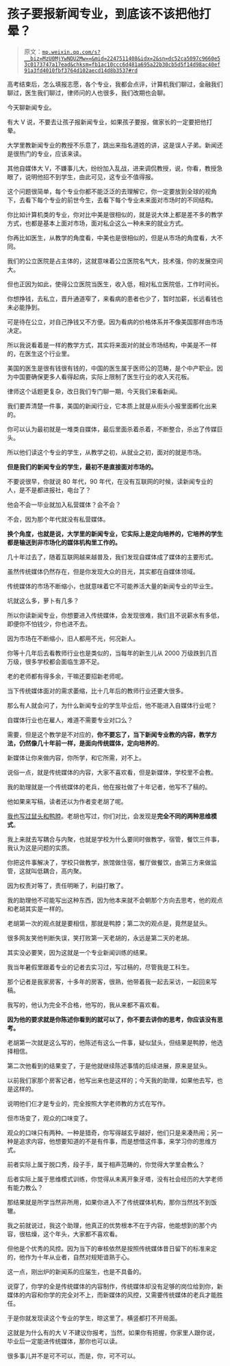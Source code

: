 # 孩子要报新闻专业，到底该不该把他打晕？

> 原文：[`mp.weixin.qq.com/s?__biz=MzU0MjYwNDU2Mw==&mid=2247511408&idx=2&sn=dc52ca5097c9660e53c0173747a17ead&chksm=fb1ac10ccc6d481a695a22b30cb5d5f14d98ac40ef91a3fd4010fbf3764d102aecd14d8b3537#rd`](http://mp.weixin.qq.com/s?__biz=MzU0MjYwNDU2Mw==&mid=2247511408&idx=2&sn=dc52ca5097c9660e53c0173747a17ead&chksm=fb1ac10ccc6d481a695a22b30cb5d5f14d98ac40ef91a3fd4010fbf3764d102aecd14d8b3537#rd)

高考结束后，怎么填报志愿，各个专业，我都会点评，计算机我们聊过，金融我们聊过，医生我们聊过，律师问的人也很多，我们改期也会聊。 

今天聊新闻专业。

有大 V 说，不要去让孩子报新闻专业，如果孩子要报，做家长的一定要把他打晕。 

大学里教新闻专业的教授不乐意了，跳出来指名道姓的讲，这是误人子弟。新闻还是很热门的专业，应该来读。

其他自媒体大 V，不嫌事儿大，纷纷加入乱战，进来调侃教授，说，你看，教授急眼了，说明他招不到学生，由此可见，这专业不值得报。 

这个问题很简单，每个专业你都不能泛泛的去理解它，你一定要放到全球的视角下，去看下每个专业的前世今生，去看下每个专业未来面对市场时的不同结构。

你比如计算机类的专业，你对比中美是很相似的，就是说大体上都是差不多的教学方式，也都是基本上面对市场，面对私企这么一种未来的就业方式。 

你再比如医生，从教学的角度看，中美也是很相似的，但是从市场的角度看，大不同。 

我们的公立医院是占主体的，这就意味着公立医院名气大，技术强，你的发展空间大。 

但也正因为如此，使得公立医院当医生，收入低，相对私立医院低，工作时间长。 

你想挣钱，去私立，晋升通道窄了，来看病的患者也少了，暂时加薪，长远看钱也未必能挣到。 

可是待在公立，对自己挣钱又不方便。因为看病的价格体系并不像美国那样由市场决定。

所以我说看着是一样的教学方式，其实将来面对的就业市场结构，中美是不一样的，在医生这个行业里。 

美国的医生是很有钱很有钱的，中国的医生属于医师公的范畴，是个中产职业。因为中国要确保更多人看得起病，实际上限制了医生行业的收入天花板。

律师这个话题更复杂，改日我们专门聊一期，今天我们来看新闻。

我们要弄清楚一件事，美国的新闻行业，它本质上就是从街头小报里面孵化出来的。 

你可以认为最初就是一堆类自媒体，最后里面杀着杀着，不断整合，杀出了传媒巨头。 

所以他们读这个专业的学生，从教学之初，从就业之初，面对的就是市场。 

**但是我们的新闻专业的学生，最初不是直接面对市场的。** 

不要说很早，你就说 80 年代，90 年代，在没有互联网的时候，读新闻专业的人，是不是都进报社，电台了？

他会不会一毕业就加入私营媒体？会不会？ 

不会，因为那个年代就没有私营媒体。

**换个角度，也就是说，大学里的新闻专业，它实际上是定向培养的，它培养的学生都是输送到非市场化的媒体机构里工作的。** 

几十年过去了，随着互联网越来越普及，我们发现自媒体成了媒体的主要形式。 

虽然传统媒体仍然存在，但是你发现大众的目光，其实都在自媒体领域。 

传统媒体的市场不断缩小，也就意味着它不可能养活大量的新闻专业的毕业生。 

坑就这么多，萝卜有几多？ 

所以你读新闻专业，你想要进入传统媒体，会发现很难，我们且不说薪水有多低，即便你不怕钱少，你也进不去。

因为市场在不断缩小，旧人都用不光，何况新人。 

你等十几年后去看教师行业也是类似的，当每年的新生儿从 2000 万级跌到几百万级，很多学校都会面临生源不足。 

老的老师都有得多余，干嘛还要招新老师呢。 

当下传统媒体面对的需求萎缩，比十几年后的教师行业还要大很多。

那么有人就会问了，为什么新闻专业的学生毕业后，他不能进入自媒体行业呢？

自媒体行业也在雇人，难道不需要专业对口么？

需要，但是这个教学是不对应的，**你不要忘了，当下新闻专业教的内容，教学方法，仍然像几十年前一样，是面向传统媒体，定向培养的**。 

新媒体让你来做内容，你所学，和它所需，对不上。 

说俗一点，就是传统媒体的内容，大家不喜欢看，但是新媒体，学校里不会教。 

我的助理就是一个传统媒体的老兵，他在报社做了十年记者，他写不了稿的。

他如果来写稿，读者还以为作者变老胡了呢。

[我也写过鼠头和鸭脖](http://mp.weixin.qq.com/s?__biz=MzU3NDc5Nzc0NQ==&mid=2247524691&idx=1&sn=cd653ff39ffdad30d2bd080251361bd5&chksm=fd2ec38dca594a9b83914a7da7d3176782d53c4327b35a5b5b085e1337f1176a8d1a025a667f&scene=21#wechat_redirect)。老胡也写过，你们对比，会发现是**完全不同的两种思维模式**。

我上来就去写耦合与内聚，也就是学校为什么要同时做教学，宿管，餐饮三件事，我认为这是问题的实质。

你把这件事解决了，学校只做教学，旅馆做住宿，餐厅做餐饮，由第三方来做监管，这就叫低耦合，高内聚。 

因为权责对等了，责任明晰了，利益打散了。 

我的助理他不可能写出这种东西，因为他本来就不会朝那个方向去思考，他的观点和老胡其实是一样的。 

老胡第一次的观点就是要相信，那就是鸭脖；第二次的观点是，竟然是鼠头。

很多网友笑他判断失误，笑打败第一天老胡的，永远是第二天的老胡。 

其实没必要笑，因为这就是一个专业新闻训练的结果。

我当年暑假里跟着专业的记者去实习过，写过稿的，尽管我是工科生。

那个记者是我家房客，十多年的房客，很熟，他带着我一起去采访，一起回来写稿。

我写的，他认为完全不合格，他写的，我从来都不喜欢看。

**因为他的要求就是你陈述你看到的就可以了，你不要去讲你的思考，你应该没有思考。** 

老胡第一次就是这么写的，他陈述有这么一件事，疑似鼠头，但结果是鸭脖，他选择相信。 

第二次他看到的结果变了，于是他就继续陈述事情的后续进展，原来是鼠头。 

以前我们家那个房客记者，他写出来也是这样的；今天我的助理，如果他去写，也是这样的。

说明他们仨才是专业的，完全按照大学老师教的方式在写作。

但市场变了，观众的口味变了。 

观众的口味只有两种。一种是猎奇，你写得越玄乎越好，他们只是来凑热闹；另一种是追求内容，他想要知道的不是有件事，而是想借这件事，来学习你的思维方式。 

前者实际上属于脱口秀，段子手，属于相声范畴的，你觉得大学里会教么？ 

后者实际上属于思维模式训练，你觉得从未离开象牙塔，没有社会经历的大学老师有能力教么？

那结果就是所学当然非所用，如果你进入不了传统媒体机构，那你当然找不到饭辙。 

我之前就说过，我这个助理，他真正的优势根本不在于内容，他能想到的那个内容，很枯燥，这个年头，大家都不喜欢看。 

但他是个优秀的风控。因为当下的审核依然是按照传统媒体昔日留下的标准来定的，他作为十年从业者，自然对规矩谙熟于心。

这一点，刚出炉的新闻系的应届生，也是不具备的。 

说穿了，你学的全是传统媒体的内容制作，传统媒体却没有足够的岗位给到你，新媒体的内容和你学的完全对不上，而新媒体的风控，又需要传统媒体的老兵才能胜任。 

于是你就发现读这个专业的学生，晾这里了。横竖都打不开局面。 

这就是为什么有的大 V 不建议你报考，当然，如果你有把握，你家里人跟你说，毕业后一定能进传统媒体，那你也可以读。

很多事儿并不是可不可以，而是，你，可不可以。